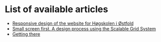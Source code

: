 # List of available articles

* [Responsive design of the website for Høgskolen i Østfold](/articles/responsive-design-of-hiof)
* [Small screen first. A design process using the Scalable Grid System](/articles/small-screen-first-a-design-process-using-the-scalable-grid-system)
* [Getting there](/articles//getting-there)
